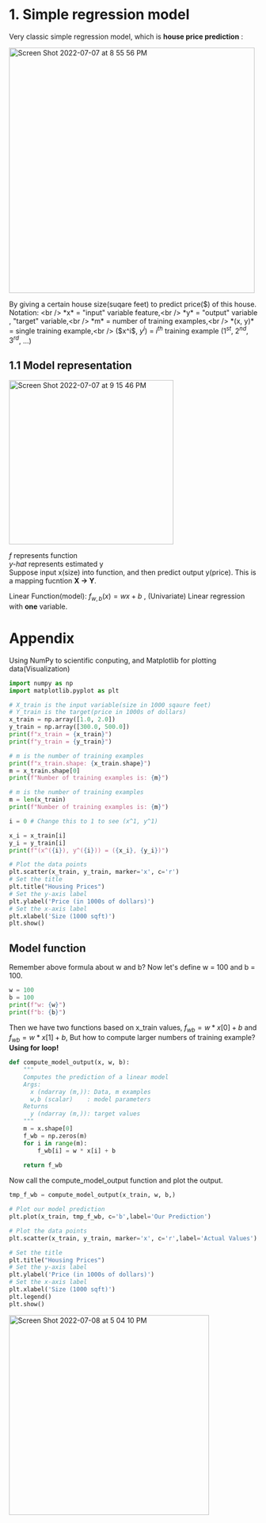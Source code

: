 # 1. Simple regression model
Very classic simple regression model, which is **house price prediction** :

<img width="496" alt="Screen Shot 2022-07-07 at 8 55 56 PM" src="https://user-images.githubusercontent.com/99445916/177895111-eefbb90c-6aa4-4624-8977-d92c301e14d3.png">

By giving a certain house size(suqare feet) to predict price($) of this house.
Notation: <br />
          *x* = "input" variable feature,<br />
          *y* = "output" variable , "target" variable,<br />
          *m* = number of training examples,<br />
          *(x, y)* = single training example,<br />
          ($x^i$, $y^i$) = $i^{th}$ training example ($1^{st}$, $2^{nd}$, $3^{rd}$, ...)<br />
## 1.1 Model representation


<img width="332" alt="Screen Shot 2022-07-07 at 9 15 46 PM" src="https://user-images.githubusercontent.com/99445916/177896993-c9815d23-315b-405f-ad80-bf2fef9c4dc8.png">

*f* represents function <br />
*y-hat* represents estimated y <br />
Suppose input x(size) into function, and then predict output y(price). This is a mapping fucntion **X -> Y**.

Linear Function(model): $f_{w,b}(x) = wx + b$ , (Univariate) Linear regression with **one** variable.



# Appendix
Using NumPy to scientific conputing, and Matplotlib for plotting data(Visualization)

```python
import numpy as np
import matplotlib.pyplot as plt

# X_train is the input variable(size in 1000 sqaure feet)
# Y_train is the target(price in 1000s of dollars)
x_train = np.array([1.0, 2.0])
y_train = np.array([300.0, 500.0])
print(f"x_train = {x_train}")
print(f"y_train = {y_train}")
```

```python
# m is the number of training examples
print(f"x_train.shape: {x_train.shape}")
m = x_train.shape[0]
print(f"Number of training examples is: {m}")
```

```python
# m is the number of training examples
m = len(x_train)
print(f"Number of training examples is: {m}")
```

```python
i = 0 # Change this to 1 to see (x^1, y^1)

x_i = x_train[i]
y_i = y_train[i]
print(f"(x^({i}), y^({i})) = ({x_i}, {y_i})")
```

```python
# Plot the data points
plt.scatter(x_train, y_train, marker='x', c='r')
# Set the title
plt.title("Housing Prices")
# Set the y-axis label
plt.ylabel('Price (in 1000s of dollars)')
# Set the x-axis label
plt.xlabel('Size (1000 sqft)')
plt.show()
```

## Model function
Remember above formula about w and b? Now let's define w = 100 and b = 100.

```python
w = 100
b = 100
print(f"w: {w}")
print(f"b: {b}")
```
Then we have two functions based on x_train values, $f_{wb} = w * x[0] + b$ and $f_{wb} = w * x[1] + b$, But how to compute larger numbers of training example? **Using for loop!**

```python
def compute_model_output(x, w, b):
    """
    Computes the prediction of a linear model
    Args:
      x (ndarray (m,)): Data, m examples 
      w,b (scalar)    : model parameters  
    Returns
      y (ndarray (m,)): target values
    """
    m = x.shape[0]
    f_wb = np.zeros(m)
    for i in range(m):
        f_wb[i] = w * x[i] + b
        
    return f_wb
```

Now call the compute_model_output function and plot the output.
```python
tmp_f_wb = compute_model_output(x_train, w, b,)

# Plot our model prediction
plt.plot(x_train, tmp_f_wb, c='b',label='Our Prediction')

# Plot the data points
plt.scatter(x_train, y_train, marker='x', c='r',label='Actual Values')

# Set the title
plt.title("Housing Prices")
# Set the y-axis label
plt.ylabel('Price (in 1000s of dollars)')
# Set the x-axis label
plt.xlabel('Size (1000 sqft)')
plt.legend()
plt.show()
```

<img width="404" alt="Screen Shot 2022-07-08 at 5 04 10 PM" src="https://user-images.githubusercontent.com/99445916/178070094-d90580b7-6258-4b8f-9b86-cee66af45e38.png">

